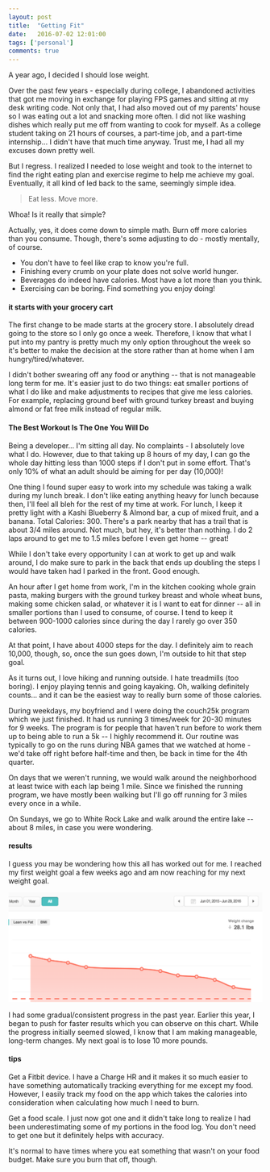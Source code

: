 ```yaml
---
layout: post
title:  "Getting Fit"
date:   2016-07-02 12:01:00
tags: ['personal']
comments: true
---
```


A year ago, I decided I should lose weight.

Over the past few years - especially during college, I abandoned activities that got me moving in exchange for playing FPS games and sitting at my desk writing code. Not only that, I had also moved out of my parents' house so I was eating out a lot and snacking more often. I did not like washing dishes which really put me off from wanting to cook for myself. As a college student taking on 21 hours of courses, a part-time job, and a part-time internship... I didn't have that much time anyway. Trust me, I had all my excuses down pretty well.

But I regress. I realized I needed to lose weight and took to the internet to find the right eating plan and exercise regime to help me achieve my goal. Eventually, it all kind of led back to the same, seemingly simple idea.

<blockquote>Eat less. Move more.</blockquote>

Whoa! Is it really that simple?

Actually, yes, it does come down to simple math. Burn off more calories than you consume. Though, there's some adjusting to do - mostly mentally, of course.
<ul>
<li>You don't have to feel like crap to know you're full.</li>
<li>Finishing every crumb on your plate does not solve world hunger.</li>
<li>Beverages do indeed have calories. Most have a lot more than you think.</li>
<li>Exercising can be boring. Find something you enjoy doing!</li>
</ul>

<h4>it starts with your grocery cart</h4>

The first change to be made starts at the grocery store. I absolutely dread going to the store so I only go once a week. Therefore, I know that what I put into my pantry is pretty much my only option throughout the week so it's better to make the decision at the store rather than at home when I am hungry/tired/whatever.

I didn't bother swearing off any food or anything -- that is not manageable long term for me. It's easier just to do two things: eat smaller portions of what I do like and make adjustments to recipes that give me less calories. For example, replacing ground beef with ground turkey breast and buying almond or fat free milk instead of regular milk.

<h4>The Best Workout Is The One You Will Do</h4>

Being a developer... I'm sitting all day. No complaints - I absolutely love what I do. However, due to that taking up 8 hours of my day, I can go the whole day hitting less than 1000 steps if I don't put in some effort. That's only 10% of what an adult should be aiming for per day (10,000)!

One thing I found super easy to work into my schedule was taking a walk during my lunch break. I don't like eating anything heavy for lunch because then, I'll feel all bleh for the rest of my time at work. For lunch, I keep it pretty light with a Kashi Blueberry & Almond bar, a cup of mixed fruit, and a banana. Total Calories: 300. There's a park nearby that has a trail that is about 3/4 miles around. Not much, but hey, it's better than nothing. I do 2 laps around to get me to 1.5 miles before I even get home -- great!

While I don't take every opportunity I can at work to get up and walk around, I do make sure to park in the back that ends up doubling the steps I would have taken had I parked in the front. Good enough.

An hour after I get home from work, I'm in the kitchen cooking whole grain pasta, making burgers with the ground turkey breast and whole wheat buns, making some chicken salad, or whatever it is I want to eat for dinner -- all in smaller portions than I used to consume, of course. I tend to keep it between 900-1000 calories since during the day I rarely go over 350 calories.

At that point, I have about 4000 steps for the day. I definitely aim to reach 10,000, though, so, once the sun goes down, I'm outside to hit that step goal.

As it turns out, I love hiking and running outside. I hate treadmills (too boring). I enjoy playing tennis and going kayaking. Oh, walking definitely counts... and it can be the easiest way to really burn some of those calories.

During weekdays, my boyfriend and I were doing the couch25k program which we just finished. It had us running 3 times/week for 20-30 minutes for 9 weeks. The program is for people that haven't run before to work them up to being able to run a 5k -- I highly recommend it. Our routine was typically to go on the runs during NBA games that we watched at home - we'd take off right before half-time and then, be back in time for the 4th quarter.

On days that we weren't running, we would walk around the neighborhood at least twice with each lap being 1 mile. Since we finished the running program, we have mostly been walking but I'll go off running for 3 miles every once in a while.

On Sundays, we go to White Rock Lake and walk around the entire lake -- about 8 miles, in case you were wondering.

<h4>results</h4>

I guess you may be wondering how this all has worked out for me. I reached my first weight goal a few weeks ago and am now reaching for my next weight goal.

<img src="/assets/weight-loss.png"/>

I had some gradual/consistent progress in the past year. Earlier this year, I began to push for faster results which you can observe on this chart. While the progress initially seemed slowed, I know that I am making manageable, long-term changes. My next goal is to lose 10 more pounds.

<h4>tips</h4>

Get a Fitbit device. I have a Charge HR and it makes it so much easier to have something automatically tracking everything for me except my food. However, I easily track my food on the app which takes the calories into consideration when calculating how much I need to burn.

Get a food scale. I just now got one and it didn't take long to realize I had been underestimating some of my portions in the food log. You don't need to get one but it definitely helps with accuracy.

It's normal to have times where you eat something that wasn't on your food budget. Make sure you burn that off, though.
